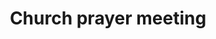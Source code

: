 ---
title: "Church prayer meeting"
venue: Monica&rsquo;s house
address: Stoke Close, Belper
postcode: 
allday: false
description: 
    Praying for the Church in Belper and for events &amp; people further afield
when: 2018-02-18
starttime: '1930'
finishtime: '2030'
category: Prayer
layout: event
---